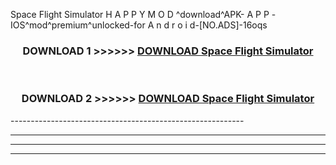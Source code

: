  Space Flight Simulator  H A P P Y M O D ^download^APK- A P P -IOS^mod^premium^unlocked-for A n d r o i d-[NO.ADS]-16oqs



<div align="center">

<h3>DOWNLOAD 1 >>>>>> <a href="https://en-mod.web.app/?en= Space Flight Simulator ">DOWNLOAD Space Flight Simulator  </a></h3><br>

<h3>DOWNLOAD 2 >>>>>> <a href="https://en-mod.web.app/?en= Space Flight Simulator ">DOWNLOAD Space Flight Simulator  </a></h3>

</div>
----------------------------------------------------------

----------------------------------------------------------

----------------------------------------------------------

----------------------------------------------------------



